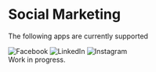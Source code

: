 # Social Marketing

The following apps are currently supported

<img src="/images/apps/facebook/icon.svg" alt="Facebook" class="app-logo" />
<img src="/images/apps/linkedin/icon.svg" alt="LinkedIn" class="app-logo" />
<img src="/images/apps/instagram/icon.svg" alt="Instagram" class="app-logo" />

<aside class="warning">Work in progress.</aside>